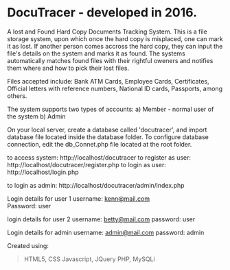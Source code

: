# DocuTracer - developed in 2016.

A lost and Found Hard Copy Documents Tracking System. 
This is a file storage system, upon which once the hard copy is misplaced, one can mark it as lost.
If another person comes accross the hard copy, they can input the file's details on the system and marks it as found.
The systems automatically matches found files with their rightful oweners and notifies them where and how to pick their lost files.

Files accepted include: Bank ATM Cards, Employee Cards, Certificates, Official letters with reference numbers, National ID cards, Passports, among others.

The system supports two types of accounts:
a) Member - normal user of the system
b) Admin

On your local server, create a database called 'docutracer', and import database file located inside the database folder.
To configure database connection, edit the db_Connet.php file located at the root folder.

to access system: http://localhost/docutracer
to register as user: http://localhost/docutracer/register.php
to login as user: http://localhost/login.php

to login as admin: http://localhost/docutracer/admin/index.php

Login details for user 1
username: kenn@mail.com   
Password: user


login details for user 2
username: betty@mail.com
password: user

Login details for admin
username: admin@mail.com 
password: admin

Created using:
>HTML5,
>CSS
>Javascript, JQuery
>PHP,
>MySQLi

